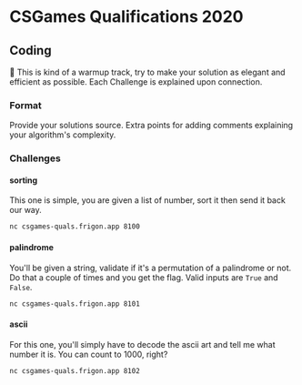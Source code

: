 # CSGames Qualifications 2020

## Coding

This is kind of a warmup track, try to make your solution as elegant and efficient as possible. Each Challenge is explained upon connection.

### Format

Provide your solutions source. Extra points for adding comments explaining your algorithm's complexity.

### Challenges

#### sorting

This one is simple, you are given a list of number, sort it then send it back our way.

```sh
nc csgames-quals.frigon.app 8100
```

#### palindrome

You'll be given a string, validate if it's a permutation of a palindrome or not. Do that a couple of times and you get the flag. Valid inputs are `True` and `False`.

```sh
nc csgames-quals.frigon.app 8101
```

#### ascii

For this one, you'll simply have to decode the ascii art and tell me what number it is. You can count to 1000, right?

```sh
nc csgames-quals.frigon.app 8102
```


